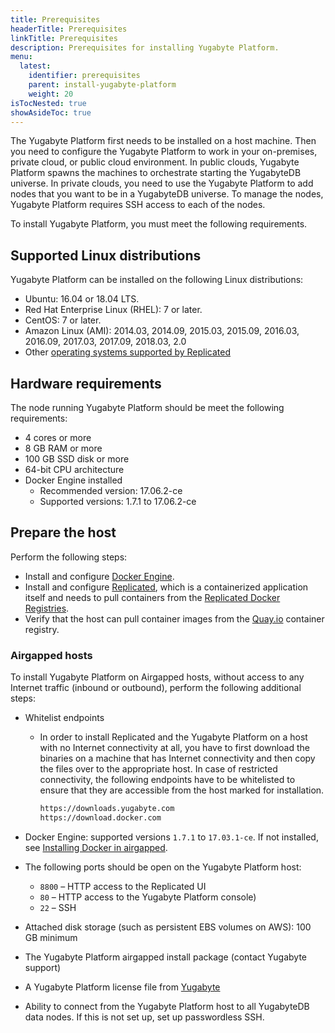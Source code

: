 ```yaml
---
title: Prerequisites
headerTitle: Prerequisites
linkTitle: Prerequisites
description: Prerequisites for installing Yugabyte Platform.
menu:
  latest:
    identifier: prerequisites
    parent: install-yugabyte-platform
    weight: 20
isTocNested: true
showAsideToc: true
---
```


The Yugabyte Platform first needs to be installed on a host machine. Then you need to configure the Yugabyte Platform to work in your on-premises, private cloud, or public cloud environment. In public clouds, Yugabyte Platform spawns the machines to orchestrate starting the YugabyteDB universe. In private clouds, you need to use the Yugabyte Platform to add nodes that you want to be in a YugabyteDB universe. To manage the nodes, Yugabyte Platform requires SSH access to each of the nodes.

To install Yugabyte Platform, you must meet the following requirements.

## Supported Linux distributions

Yugabyte Platform can be installed on the following Linux distributions:

- Ubuntu: 16.04 or 18.04 LTS.
- Red Hat Enterprise Linux (RHEL): 7 or later.
- CentOS: 7 or later.
- Amazon Linux (AMI): 2014.03, 2014.09, 2015.03, 2015.09, 2016.03, 2016.09, 2017.03, 2017.09, 2018.03, 2.0
- Other [operating systems supported by Replicated](https://www.replicated.com/docs/distributing-an-application/supported-operating-systems/)

## Hardware requirements

The node running Yugabyte Platform should be meet the following requirements:

- 4 cores or more
- 8 GB RAM or more
- 100 GB SSD disk or more
- 64-bit CPU architecture
- Docker Engine installed
  - Recommended version: 17.06.2-ce
  - Supported versions: 1.7.1 to 17.06.2-ce

## Prepare the host

Perform the following steps:

- Install and configure [Docker Engine](https://docs.docker.com/engine/).
- Install and configure [Replicated](https://www.replicated.com/), which is a containerized application itself and needs to pull containers from the [Replicated Docker Registries](https://help.replicated.com/docs/native/getting-started/docker-registries/).
- Verify that the host can pull container images from the [Quay.io](https://quay.io/) container registry.

### Airgapped hosts

To install Yugabyte Platform on Airgapped hosts, without access to any Internet traffic (inbound or outbound), perform the following additional steps:

- Whitelist endpoints
  - In order to install Replicated and the Yugabyte Platform on a host with no Internet connectivity at all, you have to first download the binaries on a machine that has Internet connectivity and then copy the files over to the appropriate host. In case of restricted connectivity, the following endpoints have to be whitelisted to ensure that they are accessible from the host marked for installation.

    ```sh
    https://downloads.yugabyte.com
    https://download.docker.com
    ```

- Docker Engine: supported versions `1.7.1` to `17.03.1-ce`. If not installed, see [Installing Docker in airgapped](https://www.replicated.com/docs/kb/supporting-your-customers/installing-docker-in-airgapped/).
- The following ports should be open on the Yugabyte Platform host:
  - `8800` – HTTP access to the Replicated UI
  - `80` – HTTP access to the Yugabyte Platform console)
  - `22` – SSH
- Attached disk storage (such as persistent EBS volumes on AWS): 100 GB minimum
- The Yugabyte Platform airgapped install package (contact Yugabyte support)
- A Yugabyte Platform license file from [Yugabyte](https://www.yugabyte.com/platform/#request-trial-form)
- Ability to connect from the Yugabyte Platform host to all YugabyteDB data nodes. If this is not set up, set up passwordless SSH.
